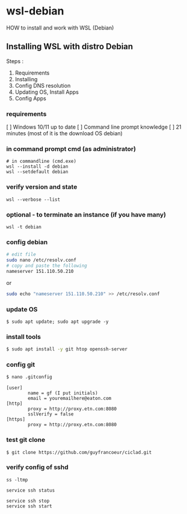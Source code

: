 # wsl-debian
HOW to install and work with WSL (Debian)

## Installing WSL with distro Debian

Steps :
 1. Requirements
 2. Installing
 3. Config DNS resolution
 4. Updating OS, Install Apps
 5. Config Apps

### requirements
 [ ] Windows 10/11 up to date
 [ ] Command line prompt knowledge
 [ ] 21 minutes (most of it is the download OS debian)

###  in command prompt cmd (as administrator)
```
# in commandline (cmd.exe)
wsl --install -d debian
wsl --setdefault debian
```


### verify version and state
```
wsl --verbose --list
```

### optional - to terminate an instance (if you have many)
```
wsl -t debian
```

### config debian
```bash
# edit file
sudo nano /etc/resolv.conf
# copy and paste the following
nameserver 151.110.50.210
```

or

```bash
sudo echo "nameserver 151.110.50.210" >> /etc/resolv.conf
```



### update OS
```
$ sudo apt update; sudo apt upgrade -y
```

### install tools
```bash
$ sudo apt install -y git htop openssh-server
```

### config git
```bash
$ nano .gitconfig
```

```
[user]
        name = gf (I put initials)
        email = youremailhere@eaton.com
[http]
        proxy = http://proxy.etn.com:8080
        sslVerify = false
[https]
        proxy = http://proxy.etn.com:8080
```

### test git clone
```
$ git clone https://github.com/guyfrancoeur/ciclad.git
```

### verify config of sshd
```
ss -ltmp

service ssh status

service ssh stop
service ssh start
```
